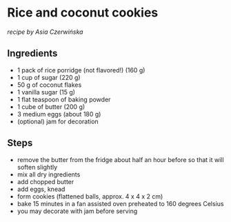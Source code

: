 Rice and coconut cookies
========================

_recipe by Asia Czerwińska_

Ingredients
-----------

* 1 pack of rice porridge (not flavored!) (160 g)
* 1 cup of sugar (220 g)
* 50 g of coconut flakes
* 1 vanilla sugar (15 g)
* 1 flat teaspoon of baking powder
* 1 cube of butter (200 g)
* 3 medium eggs (about 180 g)
* (optional) jam for decoration

Steps
-----

* remove the butter from the fridge about half an hour before so that it will
  soften slightly
* mix all dry ingredients
* add chopped butter
* add eggs, knead
* form cookies (flattened balls, approx. 4 x 4 x 2 cm)
* bake 15 minutes in a fan assisted oven preheated to 160 degrees Celsius
* you may decorate with jam before serving   
